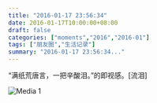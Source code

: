 ```yaml
---
title: "2016-01-17 23:56:34"
date: 2016-01-17T10:00:00+08:00
draft: false
categories: ["moments","2016","2016-01"]
tags: ["朋友圈","生活记录"]
summary: "2016-01-17 23:56:34..."
---
```


“满纸荒唐言，一把辛酸泪。”的即视感。[流泪]

![Media 1](/Moments/photos/2016-01-17/201601172356340.jpg)

